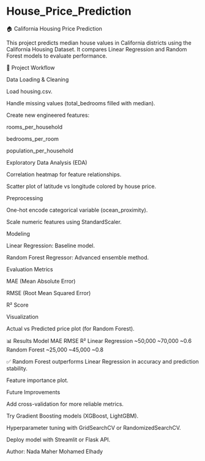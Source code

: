 # House_Price_Prediction
🏠 California Housing Price Prediction

This project predicts median house values in California districts using the California Housing Dataset.
It compares Linear Regression and Random Forest models to evaluate performance.

📌 Project Workflow

Data Loading & Cleaning

Load housing.csv.

Handle missing values (total_bedrooms filled with median).

Create new engineered features:

rooms_per_household

bedrooms_per_room

population_per_household

Exploratory Data Analysis (EDA)

Correlation heatmap for feature relationships.

Scatter plot of latitude vs longitude colored by house price.

Preprocessing

One-hot encode categorical variable (ocean_proximity).

Scale numeric features using StandardScaler.

Modeling

Linear Regression: Baseline model.

Random Forest Regressor: Advanced ensemble method.

Evaluation Metrics

MAE (Mean Absolute Error)

RMSE (Root Mean Squared Error)

R² Score

Visualization

Actual vs Predicted price plot (for Random Forest).


📊 Results
Model	MAE	RMSE	R²
Linear Regression	~50,000	~70,000	~0.6
Random Forest	~25,000	~45,000	~0.8

✅ Random Forest outperforms Linear Regression in accuracy and prediction stability.

Feature importance plot.

Future Improvements

Add cross-validation for more reliable metrics.

Try Gradient Boosting models (XGBoost, LightGBM).

Hyperparameter tuning with GridSearchCV or RandomizedSearchCV.

Deploy model with Streamlit or Flask API.

Author: Nada Maher Mohamed Elhady 


